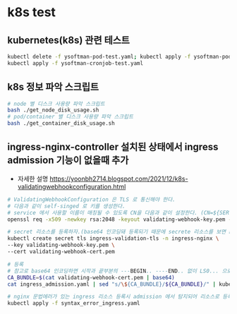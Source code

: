 # k8s test

## kubernetes(k8s) 관련 테스트

```bash
kubectl delete -f ysoftman-pod-test.yaml; kubectl apply -f ysoftman-pod-test.yaml
kubectl apply -f ysoftman-cronjob-test.yaml
```

## k8s 정보 파악 스크립트

```bash
# node 별 디스크 사용량 파악 스크립트
bash ./get_node_disk_usage.sh
# pod/container 별 디스크 사용량 파악 스크립트
bash ./get_container_disk_usage.sh
```

## ingress-nginx-controller 설치된 상태에서 ingress admission 기능이 없을때 추가

- 자세한 설명 <https://yoonbh2714.blogspot.com/2021/12/k8s-validatingwebhookconfiguration.html>

```bash
# ValidatingWebhookConfiguration 은 TLS 로 통신해야 한다.
# 다음과 같이 self-singed 로 키를 생성한다.
# service 에서 사용할 이름이 매칭될 수 있도록 CN을 다음과 같이 설정한다. (CN=${SERVICE_NAME}.${NAMESPACE}.svc)
openssl req -x509 -newkey rsa:2048 -keyout validating-webhook-key.pem -out validating-webhook-cert.pem -days 100000 -nodes -subj "/CN=ingress-nginx-controller-admission.ingress-nginx.svc"

# secret 리소스를 등록하자.(base64 인코딩돼 등록되기 때문에 secrete 리소스를 보면 LS0... 으로 시작하는 문자열이 된다.)
kubectl create secret tls ingress-validation-tls -n ingress-nginx \
--key validating-webhook-key.pem \
--cert validating-webhook-cert.pem

# 등록
# 참고로 base64 인코딩하면 시작과 끝부분의 ---BEGIN.. ----END.. 없이 LS0... 으로 시작하는 문자열이 된다.
CA_BUNDLE=$(cat validating-webhook-cert.pem | base64)
cat ingress_admission.yaml | sed "s/\${CA_BUNDLE}/${CA_BUNDLE}/" | kubectl apply -f -

# nginx 문법에러가 있는 ingress 리소스 등록시 admission 에서 탐지되어 리소스로 등록되면 안된다.
kubectl apply -f syntax_error_ingress.yaml
```
